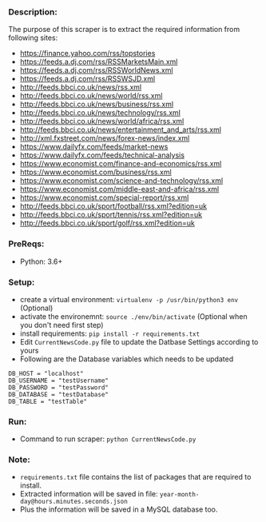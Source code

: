 ### Description:
The purpose of this scraper is to extract the required information from following sites:
* https://finance.yahoo.com/rss/topstories
* https://feeds.a.dj.com/rss/RSSMarketsMain.xml
* https://feeds.a.dj.com/rss/RSSWorldNews.xml
* https://feeds.a.dj.com/rss/RSSWSJD.xml
* http://feeds.bbci.co.uk/news/rss.xml
* http://feeds.bbci.co.uk/news/world/rss.xml
* http://feeds.bbci.co.uk/news/business/rss.xml
* http://feeds.bbci.co.uk/news/technology/rss.xml
* http://feeds.bbci.co.uk/news/world/africa/rss.xml
* http://feeds.bbci.co.uk/news/entertainment_and_arts/rss.xml
* http://xml.fxstreet.com/news/forex-news/index.xml
* https://www.dailyfx.com/feeds/market-news
* https://www.dailyfx.com/feeds/technical-analysis
* https://www.economist.com/finance-and-economics/rss.xml
* https://www.economist.com/business/rss.xml
* https://www.economist.com/science-and-technology/rss.xml
* https://www.economist.com/middle-east-and-africa/rss.xml
* https://www.economist.com/special-report/rss.xml
* http://feeds.bbci.co.uk/sport/football/rss.xml?edition=uk
* http://feeds.bbci.co.uk/sport/tennis/rss.xml?edition=uk
* http://feeds.bbci.co.uk/sport/golf/rss.xml?edition=uk

### PreReqs:
* Python: 3.6+

### Setup:
* create a virtual environment: `virtualenv -p /usr/bin/python3 env` (Optional)
* activate the environemnt: `source ./env/bin/activate` (Optional when you don't need first step)
* install requirements: `pip install -r requirements.txt`
* Edit `CurrentNewsCode.py` file to update the Datbase Settings according to yours
* Following are the Database variables which needs to be updated
```
DB_HOST = "localhost"
DB_USERNAME = "testUsername"
DB_PASSWORD = "testPassword"
DB_DATABASE = "testDatabase"
DB_TABLE = "testTable"
```

### Run:
* Command to run scraper: `python CurrentNewsCode.py`

### Note:
*  `requirements.txt` file contains the list of packages that are required to install.
* Extracted information will be saved in file: `year-month-day@hours.minutes.seconds.json`
* Plus the information will be saved in a MySQL database too.